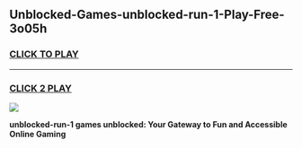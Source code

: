 
## Unblocked-Games-unblocked-run-1-Play-Free-3o05h
<h3>
<a href="https://premium76.site?title=unblocked-run-1&ref=18A1">CLICK TO PLAY</a></h3>
<hr>

<h3>
<a href="https://premium76.site?title=unblocked-run-1&ref=18A1">CLICK 2 PLAY</a>
  
</h3>

<a href="https://premium76.site?title=unblocked-run-1&ref=18A1"><img src="https://clearcache.store/games.png"></a>


**unblocked-run-1 games unblocked: Your Gateway to Fun and Accessible Online Gaming**
